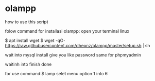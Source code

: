 # olampp
how to use this script

folow command for installasi olampp:
open your terminal linux

$ apt install wget
$ wget -qO- https://raw.githubusercontent.com/dheonz/olampp/master/setup.sh | sh

wait into mysql install give you like password
same for phpmyadmin

waitinh into finish done


for use command
$ lamp
selet menu option 1 into 6
